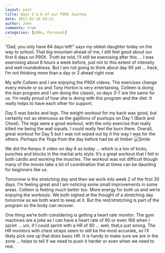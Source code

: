 ```yaml
---
layout: post
title: Days 5 & 6 of our P90X Journey
date: 2011-02-16 03:21
author: John
comments: true
categories: [p90x, Personal]
---
```

<p>&ldquo;Dad, you only have 84 days left!&rdquo; says my oldest daughter today on the way to school. That big mountain ahead of me, I still feel good about our first 6 days on P90X. Truth be told, I&rsquo;ll still be exercising after this &hellip; I was exercising about 8 hours a week before, just not to this extent of intensity and well roundedness. But I am not going to think about day 90 yet &hellip; heck, I&rsquo;m not thinking more than a day or 2 ahead right now.</p>
<p>My wife Colleen and I are enjoying the P90X videos. The exercises change every minute or so and Tony Horton is very entertaining. Colleen is doing the lean program and I am doing the classic, so days 3-7 are the same for us. I&rsquo;m really proud of how she is doing with this program and the diet. It really helps to have each other for support.</p>
<p>Day 5 was backs and legs. The weight workout for my back was good, but certainly not as strenuous as the gajillions of pushups on Day 1 (Back and Chest). The legs were a good workout, with the only exercise that really killed me being the wall squats. I could really feel the burn there. Overall, great workout for Day 5 but I was not wiped out by it the way I was for the others. Perhaps the Yoga from the day before had be all limber <img src="/wp-content/uploads/files/media/image/Windows-Live-Writer/Days-5--6-of-our-P90X-Journey_1C4/wlEmoticon-smile_2.png" alt="Smile" class="wlEmoticon wlEmoticon-smile" style="border-style: none;" /></p>
<p>We did the Kenpo X video on day 6 as today &hellip; which is a ton of kicks, punches and blocks in the martial arts style. It&rsquo;s a great workout that I felt in both cardio and working the muscles. The workout was not difficult though many of the moves take a lot of coordination that at times can be daunting for beginners like us.</p>
<p>Tomorrow is the stretching day and then we work into week 2 of the first 30 days. I&rsquo;m feeling great and I am noticing some small improvements in some areas. Colleen is feeling much better too. More energy for both us and we&rsquo;re enjoying the workouts. We both sighed at the thought of a stretching day tomorrow as we both want to keep at it. But the rest/stretching is part of the program so the body can recover.</p>
<p>One thing we&rsquo;re both considering is getting a heart rate monitor. The gym machines are a joke as I can have a heart rate of 90 or even 168 when I sprint &hellip; um, if I could sprint with a HR of 90 &hellip; well, that;s just wrong. The HR monitors with chest straps seem to still be the most accurate, so I&rsquo;ll likely pick one up that does basic HR. It is handy to make sure we are in the zone &hellip; helps to tell if we need to push it harder or even when we need to rest.</p>


